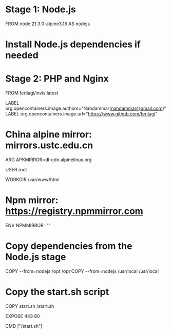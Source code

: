 # Stage 1: Node.js
FROM node:21.3.0-alpine3.18 AS nodejs

# Install Node.js dependencies if needed

# Stage 2: PHP and Nginx
FROM ferilagi/invis:latest

LABEL org.opencontainers.image.authors="Nahdammar(nahdammar@gmail.com)"
LABEL org.opencontainers.image.url="https://www.github.com/ferilagi"

# China alpine mirror: mirrors.ustc.edu.cn
ARG APKMIRROR=dl-cdn.alpinelinux.org

USER root

WORKDIR /var/www/html

# Npm mirror: https://registry.npmmirror.com
ENV NPMMIRROR=""

# Copy dependencies from the Node.js stage
COPY --from=nodejs /opt /opt
COPY --from=nodejs /usr/local /usr/local

# Copy the start.sh script
COPY start.sh /start.sh


EXPOSE 443 80

CMD ["/start.sh"]